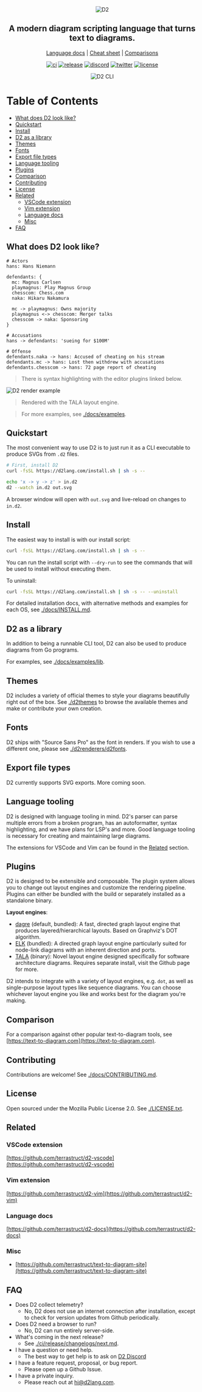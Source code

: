 <div align="center">
  <img src="./docs/assets/banner.png" alt="D2" />
  <h2>
    A modern diagram scripting language that turns text to diagrams.
  </h2>

[Language docs](https://d2lang.com) | [Cheat sheet](./docs/assets/cheat_sheet.pdf) | [Comparisons](https://text-to-diagram.com)

[![ci](https://github.com/terrastruct/d2/actions/workflows/ci.yml/badge.svg)](https://github.com/terrastruct/d2/actions/workflows/ci.yml)
[![release](https://img.shields.io/github/v/release/terrastruct/d2)](https://github.com/terrastruct/d2/releases)
[![discord](https://img.shields.io/discord/1039184639652265985?label=discord)](https://discord.gg/NF6X8K4eDq)
[![twitter](https://img.shields.io/twitter/follow/terrastruct?style=social)](https://twitter.com/terrastruct)
[![license](https://img.shields.io/github/license/terrastruct/d2?color=9cf)](./LICENSE.txt)

<img src="./docs/assets/cli.gif" alt="D2 CLI" />

</div>

# Table of Contents

<!-- toc -->

- [What does D2 look like?](#what-does-d2-look-like)
- [Quickstart](#quickstart)
- [Install](#install)
- [D2 as a library](#d2-as-a-library)
- [Themes](#themes)
- [Fonts](#fonts)
- [Export file types](#export-file-types)
- [Language tooling](#language-tooling)
- [Plugins](#plugins)
- [Comparison](#comparison)
- [Contributing](#contributing)
- [License](#license)
- [Related](#related)
  * [VSCode extension](#vscode-extension)
  * [Vim extension](#vim-extension)
  * [Language docs](#language-docs)
  * [Misc](#misc)
- [FAQ](#faq)

<!-- tocstop -->

## What does D2 look like?

```d2
# Actors
hans: Hans Niemann

defendants: {
  mc: Magnus Carlsen
  playmagnus: Play Magnus Group
  chesscom: Chess.com
  naka: Hikaru Nakamura

  mc -> playmagnus: Owns majority
  playmagnus <-> chesscom: Merger talks
  chesscom -> naka: Sponsoring
}

# Accusations
hans -> defendants: 'sueing for $100M'

# Offense
defendants.naka -> hans: Accused of cheating on his stream
defendants.mc -> hans: Lost then withdrew with accusations
defendants.chesscom -> hans: 72 page report of cheating
```

> There is syntax highlighting with the editor plugins linked below.

<img src="./docs/assets/syntax.png" alt="D2 render example" />

> Rendered with the TALA layout engine.

> For more examples, see [./docs/examples](./docs/examples).

## Quickstart

The most convenient way to use D2 is to just run it as a CLI executable to
produce SVGs from `.d2` files.

```sh
# First, install D2
curl -fsSL https://d2lang.com/install.sh | sh -s --

echo 'x -> y -> z' > in.d2
d2 --watch in.d2 out.svg
```

A browser window will open with `out.svg` and live-reload on changes to `in.d2`.

## Install

The easiest way to install is with our install script:

```sh
curl -fsSL https://d2lang.com/install.sh | sh -s --
```

You can run the install script with `--dry-run` to see the commands that will be used
to install without executing them.

To uninstall:

```sh
curl -fsSL https://d2lang.com/install.sh | sh -s -- --uninstall
```

For detailed installation docs, with alternative methods and examples for each OS, see
[./docs/INSTALL.md](./docs/INSTALL.md).

## D2 as a library

In addition to being a runnable CLI tool, D2 can also be used to produce diagrams from
Go programs.

For examples, see [./docs/examples/lib](./docs/examples/lib).

## Themes

D2 includes a variety of official themes to style your diagrams beautifully right out of
the box. See [./d2themes](./d2themes) to browse the available themes and make or
contribute your own creation.

## Fonts

D2 ships with "Source Sans Pro" as the font in renders. If you wish to use a different
one, please see [./d2renderers/d2fonts](./d2renderers/d2fonts).

## Export file types

D2 currently supports SVG exports. More coming soon.

## Language tooling

D2 is designed with language tooling in mind. D2's parser can parse multiple errors from a
broken program, has an autoformatter, syntax highlighting, and we have plans for LSP's and
more. Good language tooling is necessary for creating and maintaining large diagrams.

The extensions for VSCode and Vim can be found in the [Related](#related) section.

## Plugins

D2 is designed to be extensible and composable. The plugin system allows you to
change out layout engines and customize the rendering pipeline. Plugins can either be
bundled with the build or separately installed as a standalone binary.

**Layout engines**:

- [dagre](https://github.com/dagrejs/dagre) (default, bundled): A fast, directed graph
  layout engine that produces layered/hierarchical layouts. Based on Graphviz's DOT
  algorithm.
- [ELK](https://github.com/kieler/elkjs) (bundled): A directed graph layout engine
  particularly suited for node-link diagrams with an inherent direction and ports.
- [TALA](https://github.com/terrastruct/TALA) (binary): Novel layout engine designed
  specifically for software architecture diagrams. Requires separate install, visit the
  Github page for more.

D2 intends to integrate with a variety of layout engines, e.g. `dot`, as well as
single-purpose layout types like sequence diagrams. You can choose whichever layout engine
you like and works best for the diagram you're making.

## Comparison

For a comparison against other popular text-to-diagram tools, see
[https://text-to-diagram.com](https://text-to-diagram.com).

## Contributing

Contributions are welcome! See [./docs/CONTRIBUTING.md](./docs/CONTRIBUTING.md).

## License

Open sourced under the Mozilla Public License 2.0. See [./LICENSE.txt](./LICENSE.txt).

## Related

### VSCode extension

[https://github.com/terrastruct/d2-vscode](https://github.com/terrastruct/d2-vscode)

### Vim extension

[https://github.com/terrastruct/d2-vim](https://github.com/terrastruct/d2-vim)

### Language docs

[https://github.com/terrastruct/d2-docs](https://github.com/terrastruct/d2-docs)

### Misc

- [https://github.com/terrastruct/text-to-diagram-site](https://github.com/terrastruct/text-to-diagram-site)

## FAQ

- Does D2 collect telemetry?
  - No, D2 does not use an internet connection after installation, except to check for
    version updates from Github periodically.
- Does D2 need a browser to run?
  - No, D2 can run entirely server-side.
- What's coming in the next release?
  - See [./ci/release/changelogs/next.md](./ci/release/changelogs/next.md).
- I have a question or need help.
  - The best way to get help is to ask on [D2 Discord](https://discord.gg/NF6X8K4eDq)
- I have a feature request, proposal, or bug report.
  - Please open up a Github Issue.
- I have a private inquiry.
  - Please reach out at [hi@d2lang.com](hi@d2lang.com).
